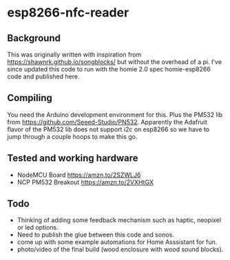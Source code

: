 # esp8266-nfc-reader
## Background
This was originally written with inspiration from https://shawnrk.github.io/songblocks/ but without the overhead of a pi.  I've since updated this code to run with the homie 2.0 spec homie-esp8266 code and published here.

## Compiling
You need the Arduino development environment for this. Plus the PM532 lib from https://github.com/Seeed-Studio/PN532. Apparently the Adafruit flavor of the PM532 lib does not support i2c on esp8266 so we have to jump through a couple hoops to make this go.

## Tested and working hardware
* NodeMCU Board https://amzn.to/2SZWLJ6
* NCP PM532 Breakout https://amzn.to/2VXHtGX

## Todo
* Thinking of adding some feedback mechanism such as haptic, neopixel or led options.
* Need to publish the glue between this code and sonos.
* come up with some example automations for Home Asssistant for fun.
* photo/video of the final build (wood enclosure with wood sound blocks).
